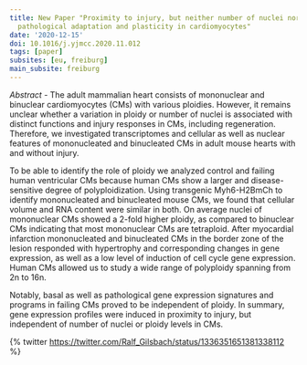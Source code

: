 ```yaml
---
title: New Paper "Proximity to injury, but neither number of nuclei nor ploidy define
  pathological adaptation and plasticity in cardiomyocytes"
date: '2020-12-15'
doi: 10.1016/j.yjmcc.2020.11.012
tags: [paper]
subsites: [eu, freiburg]
main_subsite: freiburg
---
```


_Abstract_ - The adult mammalian heart consists of mononuclear and binuclear cardiomyocytes (CMs) with various ploidies. However, it remains unclear whether a variation in ploidy or number of nuclei is associated with distinct functions and injury responses in CMs, including regeneration. Therefore, we investigated transcriptomes and cellular as well as nuclear features of mononucleated and binucleated CMs in adult mouse hearts with and without injury. 

To be able to identify the role of ploidy we analyzed control and failing human ventricular CMs because human CMs show a larger and disease-sensitive degree of polyploidization. Using transgenic Myh6-H2BmCh to identify mononucleated and binucleated mouse CMs, we found that cellular volume and RNA content were similar in both. On average nuclei of mononuclear CMs showed a 2-fold higher ploidy, as compared to binuclear CMs indicating that most mononuclear CMs are tetraploid. After myocardial infarction mononucleated and binucleated CMs in the border zone of the lesion responded with hypertrophy and corresponding changes in gene expression, as well as a low level of induction of cell cycle gene expression. Human CMs allowed us to study a wide range of polyploidy spanning from 2n to 16n. 

Notably, basal as well as pathological gene expression signatures and programs in failing CMs proved to be independent of ploidy. In summary, gene expression profiles were induced in proximity to injury, but independent of number of nuclei or ploidy levels in CMs. 

{% twitter https://twitter.com/Ralf_Gilsbach/status/1336351651381338112 %}
